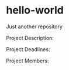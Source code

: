 
# hello-world
Just another repository


Project Description:

Project Deadlines:

Project Members:

